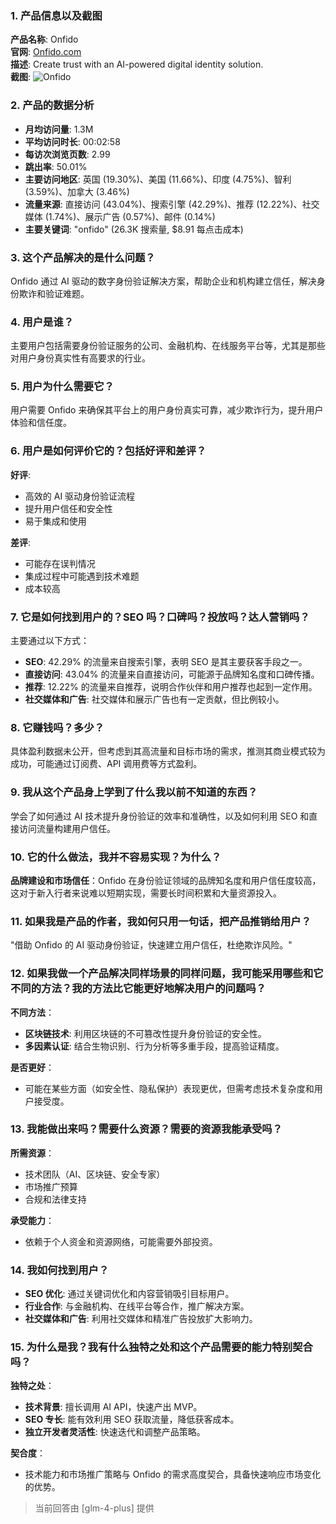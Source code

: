 ### 1. 产品信息以及截图

**产品名称**: Onfido  
**官网**: [Onfido.com](https://onfido.com)  
**描述**: Create trust with an AI-powered digital identity solution.  
**截图**: ![Onfido](https://cdn-images.toolify.ai/170350398047037431.jpg)

### 2. 产品的数据分析

- **月均访问量**: 1.3M
- **平均访问时长**: 00:02:58
- **每访次浏览页数**: 2.99
- **跳出率**: 50.01%
- **主要访问地区**: 英国 (19.30%)、美国 (11.66%)、印度 (4.75%)、智利 (3.59%)、加拿大 (3.46%)
- **流量来源**: 直接访问 (43.04%)、搜索引擎 (42.29%)、推荐 (12.22%)、社交媒体 (1.74%)、展示广告 (0.57%)、邮件 (0.14%)
- **主要关键词**: "onfido" (26.3K 搜索量, $8.91 每点击成本)

### 3. 这个产品解决的是什么问题？

Onfido 通过 AI 驱动的数字身份验证解决方案，帮助企业和机构建立信任，解决身份欺诈和验证难题。

### 4. 用户是谁？

主要用户包括需要身份验证服务的公司、金融机构、在线服务平台等，尤其是那些对用户身份真实性有高要求的行业。

### 5. 用户为什么需要它？

用户需要 Onfido 来确保其平台上的用户身份真实可靠，减少欺诈行为，提升用户体验和信任度。

### 6. 用户是如何评价它的？包括好评和差评？

**好评**:  
- 高效的 AI 驱动身份验证流程
- 提升用户信任和安全性
- 易于集成和使用

**差评**:  
- 可能存在误判情况
- 集成过程中可能遇到技术难题
- 成本较高

### 7. 它是如何找到用户的？SEO 吗？口碑吗？投放吗？达人营销吗？

主要通过以下方式：
- **SEO**: 42.29% 的流量来自搜索引擎，表明 SEO 是其主要获客手段之一。
- **直接访问**: 43.04% 的流量来自直接访问，可能源于品牌知名度和口碑传播。
- **推荐**: 12.22% 的流量来自推荐，说明合作伙伴和用户推荐也起到一定作用。
- **社交媒体和广告**: 社交媒体和展示广告也有一定贡献，但比例较小。

### 8. 它赚钱吗？多少？

具体盈利数据未公开，但考虑到其高流量和目标市场的需求，推测其商业模式较为成功，可能通过订阅费、API 调用费等方式盈利。

### 9. 我从这个产品身上学到了什么我以前不知道的东西？

学会了如何通过 AI 技术提升身份验证的效率和准确性，以及如何利用 SEO 和直接访问流量构建用户信任。

### 10. 它的什么做法，我并不容易实现？为什么？

**品牌建设和市场信任**：Onfido 在身份验证领域的品牌知名度和用户信任度较高，这对于新入行者来说难以短期实现，需要长时间积累和大量资源投入。

### 11. 如果我是产品的作者，我如何只用一句话，把产品推销给用户？

"借助 Onfido 的 AI 驱动身份验证，快速建立用户信任，杜绝欺诈风险。"

### 12. 如果我做一个产品解决同样场景的同样问题，我可能采用哪些和它不同的方法？我的方法比它能更好地解决用户的问题吗？

**不同方法**：
- **区块链技术**: 利用区块链的不可篡改性提升身份验证的安全性。
- **多因素认证**: 结合生物识别、行为分析等多重手段，提高验证精度。

**是否更好**：
- 可能在某些方面（如安全性、隐私保护）表现更优，但需考虑技术复杂度和用户接受度。

### 13. 我能做出来吗？需要什么资源？需要的资源我能承受吗？

**所需资源**：
- 技术团队（AI、区块链、安全专家）
- 市场推广预算
- 合规和法律支持

**承受能力**：
- 依赖于个人资金和资源网络，可能需要外部投资。

### 14. 我如何找到用户？

- **SEO 优化**: 通过关键词优化和内容营销吸引目标用户。
- **行业合作**: 与金融机构、在线平台等合作，推广解决方案。
- **社交媒体和广告**: 利用社交媒体和精准广告投放扩大影响力。

### 15. 为什么是我？我有什么独特之处和这个产品需要的能力特别契合吗？

**独特之处**：
- **技术背景**: 擅长调用 AI API，快速产出 MVP。
- **SEO 专长**: 能有效利用 SEO 获取流量，降低获客成本。
- **独立开发者灵活性**: 快速迭代和调整产品策略。

**契合度**：
- 技术能力和市场推广策略与 Onfido 的需求高度契合，具备快速响应市场变化的优势。

> 当前回答由 [glm-4-plus] 提供